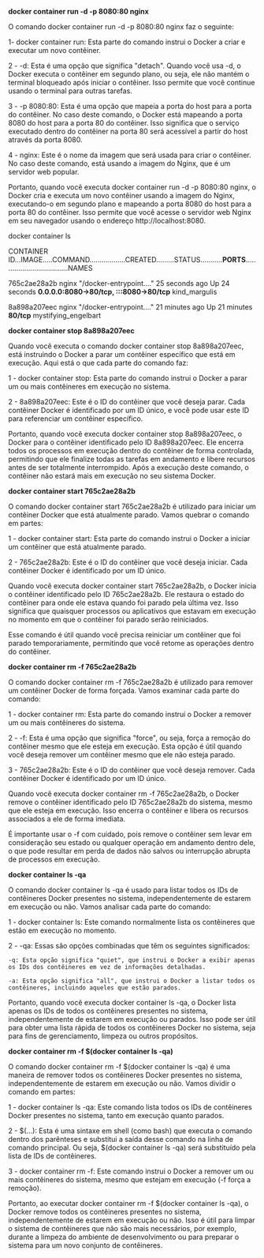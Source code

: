 **docker container run -d -p 8080:80 nginx**

O comando docker container run -d -p 8080:80 nginx faz o seguinte:

1- docker container run: Esta parte do comando instrui o Docker a criar e executar um novo contêiner.

2 - -d: Esta é uma opção que significa "detach". Quando você usa -d, o Docker executa o contêiner em segundo plano, ou seja, ele não mantém o terminal bloqueado após iniciar o contêiner. Isso permite que você continue usando o terminal para outras tarefas.

3 - -p 8080:80: Esta é uma opção que mapeia a porta do host para a porta do contêiner. No caso deste comando, o Docker está mapeando a porta 8080 do host para a porta 80 do contêiner. Isso significa que o serviço executado dentro do contêiner na porta 80 será acessível a partir do host através da porta 8080.

4 - nginx: Este é o nome da imagem que será usada para criar o contêiner. No caso deste comando, está usando a imagem do Nginx, que é um servidor web popular.

Portanto, quando você executa docker container run -d -p 8080:80 nginx, o Docker cria e executa um novo contêiner usando a imagem do Nginx, executando-o em segundo plano e mapeando a porta 8080 do host para a porta 80 do contêiner. Isso permite que você acesse o servidor web Nginx em seu navegador usando o endereço http://localhost:8080.

docker container ls

CONTAINER ID...IMAGE.....COMMAND..................CREATED.........STATUS...........**PORTS**...................................NAMES

765c2ae28a2b   nginx     "/docker-entrypoint.…"   25 seconds ago   Up 24 seconds   **0.0.0.0:8080->80/tcp, :::8080->80/tcp**   kind_margulis

8a898a207eec   nginx     "/docker-entrypoint.…"   21 minutes ago   Up 21 minutes   **80/tcp**                                  mystifying_engelbart

**docker container stop 8a898a207eec**

Quando você executa o comando docker container stop 8a898a207eec, está instruindo o Docker a parar um contêiner específico que está em execução. Aqui está o que cada parte do comando faz:

1 - docker container stop: Esta parte do comando instrui o Docker a parar um ou mais contêineres em execução no sistema.

2 - 8a898a207eec: Este é o ID do contêiner que você deseja parar. Cada contêiner Docker é identificado por um ID único, e você pode usar este ID para referenciar um contêiner específico.

Portanto, quando você executa docker container stop 8a898a207eec, o Docker para o contêiner identificado pelo ID 8a898a207eec. Ele encerra todos os processos em execução dentro do contêiner de forma controlada, permitindo que ele finalize todas as tarefas em andamento e libere recursos antes de ser totalmente interrompido. Após a execução deste comando, o contêiner não estará mais em execução no seu sistema Docker.

**docker container start 765c2ae28a2b**

O comando docker container start 765c2ae28a2b é utilizado para iniciar um contêiner Docker que está atualmente parado. Vamos quebrar o comando em partes:

1 - docker container start: Esta parte do comando instrui o Docker a iniciar um contêiner que está atualmente parado.

2 - 765c2ae28a2b: Este é o ID do contêiner que você deseja iniciar. Cada contêiner Docker é identificado por um ID único.

Quando você executa docker container start 765c2ae28a2b, o Docker inicia o contêiner identificado pelo ID 765c2ae28a2b. Ele restaura o estado do contêiner para onde ele estava quando foi parado pela última vez. Isso significa que quaisquer processos ou aplicativos que estavam em execução no momento em que o contêiner foi parado serão reiniciados.

Esse comando é útil quando você precisa reiniciar um contêiner que foi parado temporariamente, permitindo que você retome as operações dentro do contêiner.

**docker container rm -f 765c2ae28a2b**

O comando docker container rm -f 765c2ae28a2b é utilizado para remover um contêiner Docker de forma forçada. Vamos examinar cada parte do comando:

1 - docker container rm: Esta parte do comando instrui o Docker a remover um ou mais contêineres do sistema.

2 - -f: Esta é uma opção que significa "force", ou seja, força a remoção do contêiner mesmo que ele esteja em execução. Esta opção é útil quando você deseja remover um contêiner mesmo que ele não esteja parado.

3 - 765c2ae28a2b: Este é o ID do contêiner que você deseja remover. Cada contêiner Docker é identificado por um ID único.

Quando você executa docker container rm -f 765c2ae28a2b, o Docker remove o contêiner identificado pelo ID 765c2ae28a2b do sistema, mesmo que ele esteja em execução. Isso encerra o contêiner e libera os recursos associados a ele de forma imediata.

É importante usar o -f com cuidado, pois remove o contêiner sem levar em consideração seu estado ou qualquer operação em andamento dentro dele, o que pode resultar em perda de dados não salvos ou interrupção abrupta de processos em execução.

**docker container ls -qa**


O comando docker container ls -qa é usado para listar todos os IDs de contêineres Docker presentes no sistema, independentemente de estarem em execução ou não. Vamos analisar cada parte do comando:

1 - docker container ls: Este comando normalmente lista os contêineres que estão em execução no momento.

2 - -qa: Essas são opções combinadas que têm os seguintes significados:

    -q: Esta opção significa "quiet", que instrui o Docker a exibir apenas os IDs dos contêineres em vez de informações detalhadas.

    -a: Esta opção significa "all", que instrui o Docker a listar todos os contêineres, incluindo aqueles que estão parados.

Portanto, quando você executa docker container ls -qa, o Docker lista apenas os IDs de todos os contêineres presentes no sistema, independentemente de estarem em execução ou parados. Isso pode ser útil para obter uma lista rápida de todos os contêineres Docker no sistema, seja para fins de gerenciamento, limpeza ou outros propósitos.

**docker container rm -f $(docker container ls -qa)**

O comando docker container rm -f $(docker container ls -qa) é uma maneira de remover todos os contêineres Docker presentes no sistema, independentemente de estarem em execução ou não. Vamos dividir o comando em partes:

1 - docker container ls -qa: Este comando lista todos os IDs de contêineres Docker presentes no sistema, tanto em execução quanto parados.

2 - $(...): Esta é uma sintaxe em shell (como bash) que executa o comando dentro dos parênteses e substitui a saída desse comando na linha de comando principal. Ou seja, $(docker container ls -qa) será substituído pela lista de IDs de contêineres.

3 - docker container rm -f: Este comando instrui o Docker a remover um ou mais contêineres do sistema, mesmo que estejam em execução (-f força a remoção).

Portanto, ao executar docker container rm -f $(docker container ls -qa), o Docker remove todos os contêineres presentes no sistema, independentemente de estarem em execução ou não. Isso é útil para limpar o sistema de contêineres que não são mais necessários, por exemplo, durante a limpeza do ambiente de desenvolvimento ou para preparar o sistema para um novo conjunto de contêineres.
